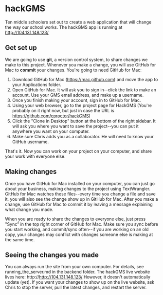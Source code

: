 hackGMS
=======

Ten middle schoolers set out to create a web application that will change the way our 
school works. The hackGMS app is running at http://104.131.148.123/

Get set up
----------
We are going to use **git**, a version control system, to share changes we make to 
this project. Whenever you make a change, you will use GitHub for Mac to **commit** your
changes. You're going to need GitHub for Mac:

1. Download GitHub for Mac (https://mac.github.com) and move the app to your Applications
   folder.
2. Open GitHub for Mac. It will ask you to sign in--click the link to make an account.
   Use your GMS email address, and make up a username. 
3. Once you finish making your account, sign in to GitHub for Mac. 
4. Using your web browser, go to the project page for HackGMS 
   (You're probably on it right now, but just in case the URL is https://github.com/cproctor/hackGMS)
5. Click the "Clone in Desktop" button at the bottom of the right sidebar. It will ask
   you where you want to save the project--you can put it anywhere you want on your 
   computer.
6. Make sure Chris adds you as a collaborator. He will need to know your GitHub username.
   
That's it. Now you can work on your project on your computer, and share your work with
everyone else.

Making changes
--------------

Once you have GitHub for Mac installed on your computer, you can just go about your 
business, making changes to the project using TextWrangler. GitHub for Mac watches these 
files--every time you change a file and save it, you will also see the change show up in 
GitHub for Mac. After you make a change, use GitHub for Mac to commit it by leaving a 
message explaining what change you made. 

When you are ready to share the changes to everyone else, just press "Sync" in the top 
right corner of GitHub for Mac. Make sure you sync before you start
working, and commit/sync often--if you are working on an old copy, your changes may conflict
with changes someone else is making at the same time.

Seeing the changes you made
---------------------------

You can always run the site from your own computer. For details, see running_the_server.md
in the backend folder. The hackGMS live website lives here: http://http://104.131.148.123/ However, 
it doesn't automatically update (yet). If you want your changes to show up on the live website,
ask Chris to stop the server, pull the latest changes, and restart the server.